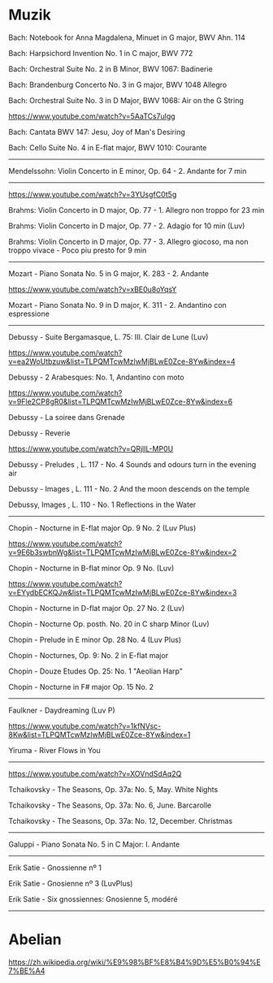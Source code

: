 # Muzik

Bach: Notebook for Anna Magdalena, Minuet in G major, BWV Ahn. 114

Bach: Harpsichord Invention No. 1 in C major, BWV 772 

Bach: Orchestral Suite No. 2 in B Minor, BWV 1067: Badinerie

Bach: Brandenburg Concerto No. 3 in G major, BWV 1048 Allegro

Bach:  Orchestral Suite No. 3 in D Major, BWV 1068: Air on the G String

https://www.youtube.com/watch?v=5AaTCs7ulgg

Bach: Cantata BWV 147: Jesu, Joy of Man's Desiring

Bach: Cello Suite No. 4 in E-flat major, BWV 1010: Courante

-------------------------------------------------------------------------

Mendelssohn: Violin Concerto in E minor, Op. 64 - 2. Andante for 7 min

-------------------------------------------------------------------------

https://www.youtube.com/watch?v=3YUsgfC0t5g

Brahms: Violin Concerto in D major, Op. 77 - 1. Allegro non troppo for 23 min

Brahms: Violin Concerto in D major, Op. 77 - 2. Adagio for 10 min (Luv)

Brahms: Violin Concerto in D major, Op. 77 - 3. Allegro giocoso, ma non troppo vivace - Poco piu presto for 9 min

-------------------------------------------------------------------------

Mozart - Piano Sonata No. 5 in G major, K. 283 - 2. Andante

https://www.youtube.com/watch?v=xBE0u8oYqsY

Mozart - Piano Sonata No. 9 in D major, K. 311 - 2. Andantino con espressione

-------------------------------------------------------------------------

Debussy - Suite Bergamasque, L. 75: III. Clair de Lune (Luv)

https://www.youtube.com/watch?v=ea2WoUtbzuw&list=TLPQMTcwMzIwMjBLwE0Zce-8Yw&index=4

Debussy - 2 Arabesques: No. 1, Andantino con moto

https://www.youtube.com/watch?v=9Fle2CP8gR0&list=TLPQMTcwMzIwMjBLwE0Zce-8Yw&index=6

Debussy - La soiree dans Grenade

Debussy - Reverie

https://www.youtube.com/watch?v=QRjllL-MP0U

Debussy - Preludes , L. 117 - No. 4 Sounds and odours turn in the evening air

Debussy - Images , L. 111 - No. 2 And the moon descends on the temple

Debussy, Images , L. 110 - No. 1 Reflections in the Water

-------------------------------------------------------------------------

Chopin - Nocturne in E-flat major Op. 9 No. 2 (Luv Plus)

https://www.youtube.com/watch?v=9E6b3swbnWg&list=TLPQMTcwMzIwMjBLwE0Zce-8Yw&index=2

Chopin - Nocturne in B-flat minor Op. 9 No. (Luv)

https://www.youtube.com/watch?v=EYydbECKQJw&list=TLPQMTcwMzIwMjBLwE0Zce-8Yw&index=3

Chopin - Nocturne in D-flat major Op. 27 No. 2 (Luv)

Chopin - Nocturne Op. posth. No. 20 in C sharp Minor (Luv)

Chopin - Prelude in E minor Op. 28 No. 4 (Luv Plus)

Chopin - Nocturnes, Op. 9: No. 2 in E-flat major 

Chopin - Douze Etudes Op. 25: No. 1 "Aeolian Harp" 

Chopin - Nocturne in F# major Op. 15 No. 2

-------------------------------------------------------------------------

Faulkner - Daydreaming (Luv P)

https://www.youtube.com/watch?v=1kfNVsc-8Kw&list=TLPQMTcwMzIwMjBLwE0Zce-8Yw&index=1

Yiruma - River Flows in You 

-------------------------------------------------------------------------

https://www.youtube.com/watch?v=XOVndSdAq2Q

Tchaikovsky - The Seasons, Op. 37a: No. 5, May. White Nights 

Tchaikovsky - The Seasons, Op. 37a: No. 6, June. Barcarolle 

Tchaikovsky - The Seasons, Op. 37a: No. 12, December. Christmas 

-------------------------------------------------------------------------

Galuppi - Piano Sonata No. 5 in C Major: I. Andante 

-------------------------------------------------------------------------

Erik Satie - Gnossienne nº 1

Erik Satie - Gnosienne nº 3 (LuvPlus)

Erik Satie - Six gnossiennes: Gnosienne 5, modéré

-------------------------------------------------------------------------

# Abelian 

https://zh.wikipedia.org/wiki/%E9%98%BF%E8%B4%9D%E5%B0%94%E7%BE%A4



